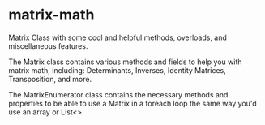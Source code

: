 # matrix-math
Matrix Class with some cool and helpful methods, overloads, and miscellaneous features.

The Matrix class contains various methods and fields to help you with matrix math, including: Determinants, Inverses, Identity Matrices, Transposition, and more.

The MatrixEnumerator class contains the necessary methods and properties to be able to use a Matrix in a foreach loop the same way you'd use an array or List<>.
